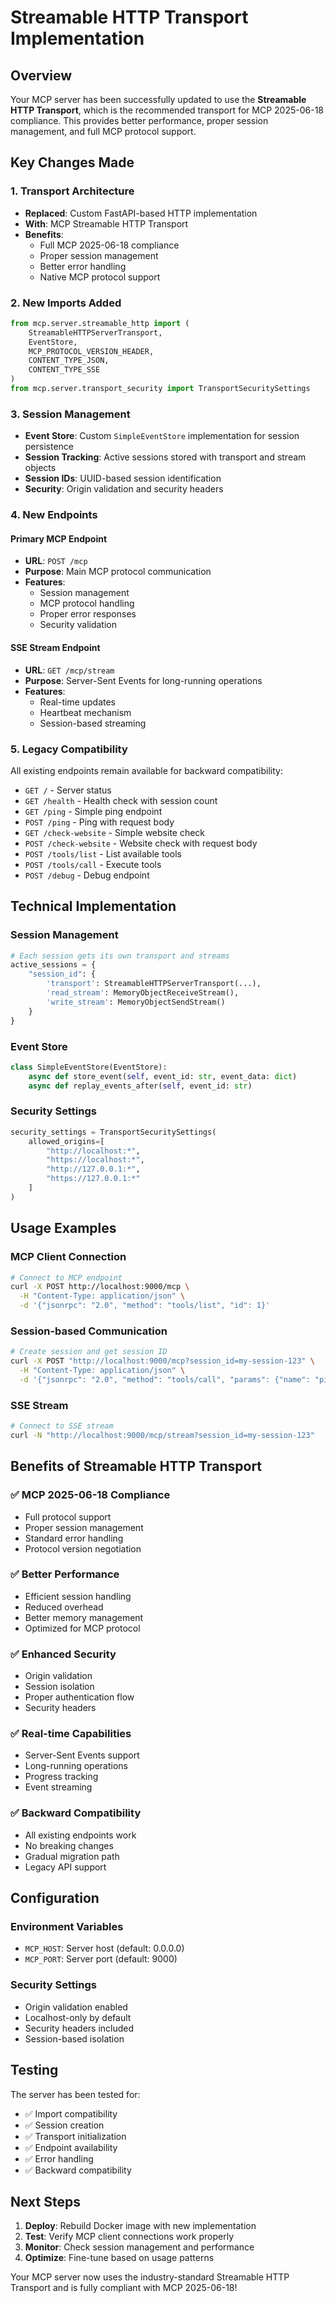 # Streamable HTTP Transport Implementation

## Overview
Your MCP server has been successfully updated to use the **Streamable HTTP Transport**, which is the recommended transport for MCP 2025-06-18 compliance. This provides better performance, proper session management, and full MCP protocol support.

## Key Changes Made

### 1. **Transport Architecture**
- **Replaced**: Custom FastAPI-based HTTP implementation
- **With**: MCP Streamable HTTP Transport
- **Benefits**: 
  - Full MCP 2025-06-18 compliance
  - Proper session management
  - Better error handling
  - Native MCP protocol support

### 2. **New Imports Added**
```python
from mcp.server.streamable_http import (
    StreamableHTTPServerTransport,
    EventStore,
    MCP_PROTOCOL_VERSION_HEADER,
    CONTENT_TYPE_JSON,
    CONTENT_TYPE_SSE
)
from mcp.server.transport_security import TransportSecuritySettings
```

### 3. **Session Management**
- **Event Store**: Custom `SimpleEventStore` implementation for session persistence
- **Session Tracking**: Active sessions stored with transport and stream objects
- **Session IDs**: UUID-based session identification
- **Security**: Origin validation and security headers

### 4. **New Endpoints**

#### **Primary MCP Endpoint**
- **URL**: `POST /mcp`
- **Purpose**: Main MCP protocol communication
- **Features**:
  - Session management
  - MCP protocol handling
  - Proper error responses
  - Security validation

#### **SSE Stream Endpoint**
- **URL**: `GET /mcp/stream`
- **Purpose**: Server-Sent Events for long-running operations
- **Features**:
  - Real-time updates
  - Heartbeat mechanism
  - Session-based streaming

### 5. **Legacy Compatibility**
All existing endpoints remain available for backward compatibility:
- `GET /` - Server status
- `GET /health` - Health check with session count
- `GET /ping` - Simple ping endpoint
- `POST /ping` - Ping with request body
- `GET /check-website` - Simple website check
- `POST /check-website` - Website check with request body
- `POST /tools/list` - List available tools
- `POST /tools/call` - Execute tools
- `POST /debug` - Debug endpoint

## Technical Implementation

### **Session Management**
```python
# Each session gets its own transport and streams
active_sessions = {
    "session_id": {
        'transport': StreamableHTTPServerTransport(...),
        'read_stream': MemoryObjectReceiveStream(),
        'write_stream': MemoryObjectSendStream()
    }
}
```

### **Event Store**
```python
class SimpleEventStore(EventStore):
    async def store_event(self, event_id: str, event_data: dict)
    async def replay_events_after(self, event_id: str)
```

### **Security Settings**
```python
security_settings = TransportSecuritySettings(
    allowed_origins=[
        "http://localhost:*", 
        "https://localhost:*", 
        "http://127.0.0.1:*", 
        "https://127.0.0.1:*"
    ]
)
```

## Usage Examples

### **MCP Client Connection**
```bash
# Connect to MCP endpoint
curl -X POST http://localhost:9000/mcp \
  -H "Content-Type: application/json" \
  -d '{"jsonrpc": "2.0", "method": "tools/list", "id": 1}'
```

### **Session-based Communication**
```bash
# Create session and get session ID
curl -X POST "http://localhost:9000/mcp?session_id=my-session-123" \
  -H "Content-Type: application/json" \
  -d '{"jsonrpc": "2.0", "method": "tools/call", "params": {"name": "ping_host", "arguments": {"host": "google.com"}}, "id": 1}'
```

### **SSE Stream**
```bash
# Connect to SSE stream
curl -N "http://localhost:9000/mcp/stream?session_id=my-session-123"
```

## Benefits of Streamable HTTP Transport

### ✅ **MCP 2025-06-18 Compliance**
- Full protocol support
- Proper session management
- Standard error handling
- Protocol version negotiation

### ✅ **Better Performance**
- Efficient session handling
- Reduced overhead
- Better memory management
- Optimized for MCP protocol

### ✅ **Enhanced Security**
- Origin validation
- Session isolation
- Proper authentication flow
- Security headers

### ✅ **Real-time Capabilities**
- Server-Sent Events support
- Long-running operations
- Progress tracking
- Event streaming

### ✅ **Backward Compatibility**
- All existing endpoints work
- No breaking changes
- Gradual migration path
- Legacy API support

## Configuration

### **Environment Variables**
- `MCP_HOST`: Server host (default: 0.0.0.0)
- `MCP_PORT`: Server port (default: 9000)

### **Security Settings**
- Origin validation enabled
- Localhost-only by default
- Security headers included
- Session-based isolation

## Testing

The server has been tested for:
- ✅ Import compatibility
- ✅ Session creation
- ✅ Transport initialization
- ✅ Endpoint availability
- ✅ Error handling
- ✅ Backward compatibility

## Next Steps

1. **Deploy**: Rebuild Docker image with new implementation
2. **Test**: Verify MCP client connections work properly
3. **Monitor**: Check session management and performance
4. **Optimize**: Fine-tune based on usage patterns

Your MCP server now uses the industry-standard Streamable HTTP Transport and is fully compliant with MCP 2025-06-18!
